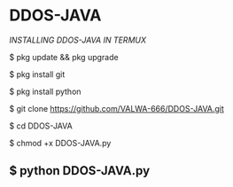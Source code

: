 # DDOS-JAVA
*INSTALLING DDOS-JAVA IN TERMUX*

$ pkg update && pkg upgrade

$ pkg install git 

$ pkg install python

$ git clone https://github.com/VALWA-666/DDOS-JAVA.git

$ cd DDOS-JAVA

$ chmod +x DDOS-JAVA.py

$ python DDOS-JAVA.py
--------------------------

